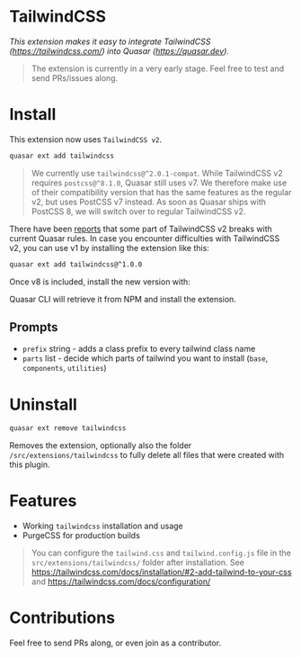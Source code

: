 TailwindCSS
===

_This extension makes it easy to integrate TailwindCSS (https://tailwindcss.com/) into Quasar (https://quasar.dev)._

> The extension is currently in a very early stage. Feel free to test and send PRs/issues along.

# Install
This extension now uses `TailwindCSS v2`.

```bash
quasar ext add tailwindcss
```

> We currently use `tailwindcss@^2.0.1-compat`.
> While TailwindCSS v2 requires `postcss@^8.1.0`,  Quasar still uses v7. We therefore make use of their compatibility version that has the same features as the regular v2, but uses PostCSS v7 instead. As soon as Quasar ships with PostCSS 8, we will switch over to regular TailwindCSS v2.


There have been [reports](https://github.com/matzeso/quasar-app-extension-tailwindcss/issues/7) that some part of TailwindCSS v2 breaks with current Quasar rules. 
In case you encounter difficulties with TailwindCSS v2, you can use v1 by installing the extension like this:

```bash
quasar ext add tailwindcss@^1.0.0
```

Once v8 is included, install the new version with:


Quasar CLI will retrieve it from NPM and install the extension.

## Prompts

- `prefix` string - adds a class prefix to every tailwind class name 
- `parts` list - decide which parts of tailwind you want to install (`base`, `components`, `utilities`)

# Uninstall
```bash
quasar ext remove tailwindcss
```
Removes the extension, optionally also the folder `/src/extensions/tailwindcss` to fully delete all files that were created with this plugin.

# Features
- Working `tailwindcss` installation and usage
- PurgeCSS for production builds

> You can configure the `tailwind.css` and `tailwind.config.js` file in 
> the `src/extensions/tailwindcss/` folder after installation. 
> See https://tailwindcss.com/docs/installation/#2-add-tailwind-to-your-css and 
> https://tailwindcss.com/docs/configuration/

# Contributions
Feel free to send PRs along, or even join as a contributor. 
